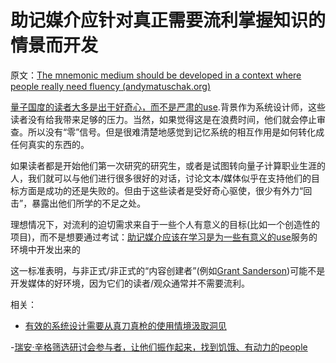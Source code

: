 # 助记媒介应针对真正需要流利掌握知识的情景而开发

原文：[The mnemonic medium should be developed in a context where people really need fluency (andymatuschak.org)](https://notes.andymatuschak.org/zLVJdDJ7jahsFYfTRU7LKbxsMYdpZWUbKB6)

[量子国度的读者大多是出于好奇心，而不是严肃的use](https://notes.andymatuschak.org/z2H5RGWnopXncUwLjHA83hhB2vw57sr7MVDe).背景作为系统设计师，这些读者没有给我带来足够的压力。当然，如果觉得这是在浪费时间，他们就会停止审查。所以没有“零”信号。但是很难清楚地感觉到记忆系统的相互作用是如何转化成任何真实的东西的。

如果读者都是开始他们第一次研究的研究生，或者是试图转向量子计算职业生涯的人，我们就可以与他们进行很多很好的对话，讨论文本/媒体似乎在支持他们的目标方面是成功的还是失败的。但由于这些读者是受好奇心驱使，很少有外力“回击”，暴露出他们所学的不足之处。

理想情况下，对流利的迫切需求来自于一些个人有意义的目标(比如一个创造性的项目)，而不是想要通过考试：[助记媒介应该在学习是为一些有意义的use](https://notes.andymatuschak.org/zaChVThdkmrnkr3mHEe7U61CP5QzorRFvKeC)服务的环境中开发出来的

这一标准表明，与非正式/非正式的“内容创建者”(例如[Grant Sanderson](https://notes.andymatuschak.org/z85PiaMmkorcaUaKukXLyhR7bn7GhVeo22h8T))可能不是开发媒体的好环境，因为它们的读者/观众通常并不需要流利。

相关：

- [有效的系统设计需要从真刀真枪的使用情境汲取洞见](https://notes.andymatuschak.org/z3H98n8DGZmu8XArqHZVsckyWvbTe8wK4kAt2)

-[瑞安·辛格筛选研讨会参与者，让他们振作起来，找到饥饿、有动力的people](https://notes.andymatuschak.org/z2TeFK6F9LL5298ub6K2D9CoaAdWGVAPJiaao)